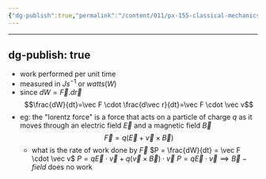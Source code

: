 ```yaml
---
{"dg-publish":true,"permalink":"/content/011/px-155-classical-mechanics-and-special-reltivity/classical-mechanics/px-155-c-work-and-energy/px-155-c5-power/","created":"2024-10-01T18:27:09.605+01:00","updated":"2024-11-26T19:55:35.086+00:00"}
---
```


---
dg-publish: true
---
- work performed per unit time
- measured in $Js^{-1}$ or $watts(W)$
- since $dW=\vec F .d\vec r$
$$\frac{dW}{dt}=\vec F \cdot  \frac{d\vec r}{dt}=\vec F \cdot \vec v$$
- eg: the "lorentz force" is a force that acts on a particle of charge $q$ as it moves through an electric field $\vec E$ and a magnetic field $\vec B$
$$\vec F = q(\vec E+ \vec v \times \vec B)$$
	- what is the rate of work done by $\vec F$
		$P = \frac{dW}{dt} = \vec F \cdot \vec v$
		$P = q \vec E \cdot \vec v +q (\vec v \times \vec B)\cdot \vec v$
		$P=q \vec E \cdot \vec v \implies \vec B-field$  does no work 
